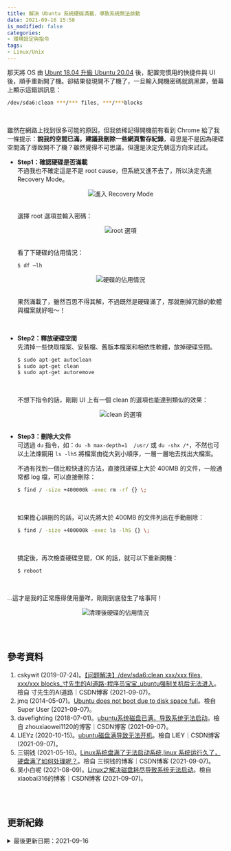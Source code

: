 ```yaml
---
title: 解決 Ubuntu 系統硬碟滿載，導致系統無法啟動
date: 2021-09-16 15:58
is_modified: false
categories:
- 環境設定與指令
tags:
- Linux/Unix 
--- 
```


那天將 OS 由 [Ubunt 18.04 升級 Ubuntu 20.04](/Upgrade-Ubuntu) 後，配置完慣用的快捷件與 UI 後，順手重新開了機。卻結果發現開不了機了，一旦輸入開機密碼就跳黑屏，螢幕上顯示這錯誤訊息：
  
```bash
/dev/sda6:clean ***/*** files, ***/***blocks
```
<!--more-->

<br>

雖然在網路上找到很多可能的原因，但我依稀記得開機前有看到 Chrome 給了我一條提示：**說我的空間已滿，建議我刪除一些網頁暫存紀錄**，尋思是不是因為硬碟空間滿了導致開不了機？雖然覺得不可思議，但還是決定先朝這方向來試試。

- **Step1：確認硬碟是否滿載**  
    不過我也不確定這是不是 root cause，但系統又進不去了，所以決定先進 Recovery Mode。
    <center> <img src="https://i.imgur.com/8knMlcs.png" alt="進入 Recovery Mode"></center>
    <br>
    
    選擇 root 選項並輸入密碼：
    <center> <img src="https://i.imgur.com/l55nGN7.png" alt="root 選項"></center>
    <br>
    
    看了下硬碟的佔用情況：
    ```bash
    $ df –lh 
    ```
    <center> <img src="https://i.imgur.com/BtWNLaj.png" alt="硬碟的佔用情況"></center>
    <br>
    
    果然滿載了，雖然百思不得其解，不過既然是硬碟滿了，那就刪掉冗餘的軟體與檔案就好啦～！
    
    <br>
    
- **Step2：釋放硬碟空間**  
    先清掉一些快取檔案、安裝檔、舊版本檔案和相依性軟體，放掉硬碟空間。 
    ```bash
    $ sudo apt-get autoclean
    $ sudo apt-get clean
    $ sudo apt-get autoremove
    ```
    <br>
    
    不想下指令的話，剛剛 UI 上有一個 clean 的選項也能達到類似的效果：
    <center> <img src="https://i.imgur.com/WtjAZvG.png" alt="clean 的選項"></center>
       
    <br>
    
- **Step3：刪除大文件**   
    可透過 `du` 指令，如：`du -h max-depth=1  /usr/` 或 `du -shx /*`，不然也可以土法煉鋼用 `ls -lhS` 將檔案由從大到小順序，一層一層地去找出大檔案。
    
    不過有找到一個比較快速的方法，直接找硬碟上大於 400MB 的文件，一般通常都 log 檔，可以直接刪除： 
    ```bash
    $ find / -size +400000k -exec rm -rf {} \;
    ```
        
    <br>
    
    如果擔心誤刪的的話，可以先將大於 400MB 的文件列出在手動刪除：
    ```bash
    $ find / -size +400000k -exec ls -lhS {} \;
    ```
        
    <br>
       
    搞定後，再次檢查硬碟空間，OK 的話，就可以下重新開機：
    ```
    $ reboot
    ```
    <br>
    
...這才是我的正常應得使用量咩，剛剛到底發生了啥事阿！
<center> <img src="https://i.imgur.com/Hrv4vHV.png" alt="清理後硬碟的佔用情況"></center>



<br><br> 

## 參考資料 
1. cskywit (2019-07-24)。[【问题解决】/dev/sda6:clean xxx/xxx files, xxx/xxx blocks_寸先生的AI道路-程序员宝宝_ubuntu强制关机后无法进入](https://www.cxybb.com/article/cskywit/97142880)。檢自 寸先生的AI道路｜CSDN博客 (2021-09-07)。
2. jmq (2014-05-07)。[Ubuntu does not boot due to disk space full](https://superuser.com/questions/750782/ubuntu-does-not-boot-due-to-disk-space-full)。檢自 Super User (2021-09-07)。
3. davefighting (2018-07-01)。[ubuntu系统磁盘已满，导致系统无法启动](https://blog.csdn.net/zhouxiaowei1120/article/details/80872905?utm_medium=distribute.pc_relevant.none-task-blog-2%7Edefault%7EBlogCommendFromMachineLearnPai2%7Edefault-1.essearch_pc_relevant&depth_1-utm_source=distribute.pc_relevant.none-task-blog-2%7Edefault%7EBlogCommendFromMachineLearnPai2%7Edefault-1.essearch_pc_relevant)。檢自 zhouxiaowei1120的博客｜CSDN博客 (2021-09-07)。
4. LIEYz (2020-10-15)。[ubuntu磁盘满导致无法开机](https://blog.csdn.net/qq_18998145/article/details/109091091)。檢自 LIEY｜CSDN博客 (2021-09-07)。
5. 三铜钱 (2021-05-16)。[Linux系统盘满了无法启动系统,linux 系统运行久了，硬盘满了如何处理呢？](https://blog.csdn.net/weixin_33402252/article/details/116985928?utm_medium=distribute.pc_relevant.none-task-blog-2%7Edefault%7EBlogCommendFromBaidu%7Edefault-7.essearch_pc_relevant&depth_1-utm_source=distribute.pc_relevant.none-task-blog-2%7Edefault%7EBlogCommendFromBaidu%7Edefault-7.essearch_pc_relevant)。檢自 三铜钱的博客｜CSDN博客 (2021-09-07)。
6. 吴小白呢 (2021-08-09)。[Linux之解决磁盘耗尽导致系统无法启动](https://blog.csdn.net/xiaobai316/article/details/119535325?utm_medium=distribute.pc_relevant.none-task-blog-2~default~baidujs_title~default-1.essearch_pc_relevant&spm=1001.2101.3001.4242)。檢自 xiaobai316的博客｜CSDN博客 (2021-09-07)。
 


<br><br>  

## 更新紀錄
<details>
  <summary>最後更新日期：2021-09-16</summary>
  <ul class="timestamp">
    　<li>2021-09-16 發布</li>
    　<li>2021-09-07 完稿</li>
    　<li>2021-09-07 起稿</li>
  </ul>
</details>
